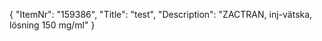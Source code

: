 {
  "ItemNr": "159386",
  "Title": "test",
  "Description": "ZACTRAN, inj-vätska, lösning 150 mg/ml"
}